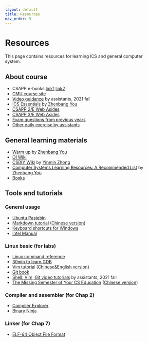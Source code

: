 ```yaml
---
layout: default
title: Resources
nav_order: 5
---
```


# Resources

This page contains resources for learning ICS and general computer system.


## About course
+ CSAPP e-books [link1](https://disk.pku.edu.cn/#/link/FA4FB78A737226AF7CFA00F3CF1A010A?gns=F0AB2A82436947E987E4D1783814E563%2F00304FB823594718AAB0BBF2A88B2F1C%2FD2FAC7DBC2AD4F4188992E33DB4E78EA) [link2](https://disk.pku.edu.cn/#/link/4218E4EF3EF4F124A26CE10628CB2FB2?gns=CD0FC23E48654B4E9A9BC9B61C43676F%2F38ED539BDD1945B181A18C05761FEABE)
+ [CMU course site](http://csapp.cs.cmu.edu/)
+ [Video guidance](https://disk.pku.edu.cn:443/link/F960818E9AFEB4484CA3DEFDF071174D) by assistants, 2021 fall
+ [ICS Essentials](https://docs.google.com/presentation/d/1ul_P7xu3-_Rv8fKlbbpNg5fuQJOe9KWpI1p3eX8wwd4/edit?usp=sharing) by [Zhenbang You](https://github.com/ZhenbangYou)
+ [CSAPP 2/E Web Asides](http://csapp.cs.cmu.edu/2e/waside.html)
+ [CSAPP 3/E Web Asides](http://csapp.cs.cmu.edu/3e/waside.html)
+ [Exam questions from previous years](https://disk.pku.edu.cn:443/link/6AFB908FAB51CCB0845408DC9258369B)
+ [Other daily exercise by assistants](https://disk.pku.edu.cn:443/link/59354200FC9FC6A5B57CB5C08B0151B5)

## General learning materials
+ [Warm up](https://disk.pku.edu.cn:443/link/0DE2D1A59336FA8770D0517936415E60) by [Zhenbang You](https://github.com/ZhenbangYou)
+ [OI Wiki](https://oi-wiki.org/)
+ [CSDIY Wiki](https://csdiy.wiki) by [Yinmin Zhong](https://github.com/PKUFlyingPig)
+ [Computer Systems Learning Resources: A Recommended List](https://www.overleaf.com/read/txqjnjxyxqqx) by [Zhenbang You](https://github.com/ZhenbangYou)
+ [Books](/ics-23-fall/books)

## Tools and tutorials
### General usage
+ [Ubuntu Pastebin](https://paste.ubuntu.com/)
+ [Markdown tutorial](https://www.markdowntutorial.com/) ([Chinese version](https://www.markdowntutorial.com/zh-cn/))
+ [Keyboard shortcuts for Windows](/ics-23-fall/assets/class21/参考资料/keyboard-shortcuts-windows.pdf)
+ [Intel Manual](/ics-23-fall/assets/class21/参考资料/Intel_manual.pdf)

### Linux basic (for labs)
+ [Linux command reference](/ics-23-fall/assets/class6/unix-command.pdf)
+ [30min to learn GDB](https://beej.us/guide/bggdb/)
+ [Vim tutorial](http://www2.geog.ucl.ac.uk/~plewis/teaching/unix/vimtutor) ([Chinese&English version](https://github.com/HanielF/VimTutor))
+ [Git book](/ics-23-fall/assets/class21/参考资料/git-book.pdf)
+ [Shell, Vim, Git video tutorials](https://disk.pku.edu.cn:443/link/C1CC5B3D50AB76AC6655AFCFC0EF0E7B) by assistants, 2021 fall
+ [The Missing Semester of Your CS Education](https://missing.csail.mit.edu/) ([Chinese version](https://missing-semester-cn.github.io/))

### Compiler and assembler (for Chap 2)
+ [Compiler Explorer](https://www.godbolt.org/)
+ [Binary Ninja](https://binary.ninja/)

### Linker (for Chap 7)
+ [ELF-64 Object File Format](/ics-23-fall/assets/class21/参考资料/elf-64-gen.pdf)